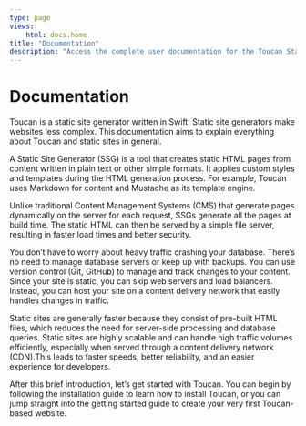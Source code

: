 ```yaml
---
type: page
views:
    html: docs.home
title: "Documentation"
description: "Access the complete user documentation for the Toucan Static Site Generator. Learn how to create and manage static websites efficiently."
---
```


# Documentation

Toucan is a static site generator written in Swift. Static site generators make websites less complex. This documentation aims to explain everything about Toucan and static sites in general.

A Static Site Generator (SSG) is a tool that creates static HTML pages from content written in plain text or other simple formats. It applies custom styles and templates during the HTML generation process. For example, Toucan uses Markdown for content and Mustache as its template engine.

Unlike traditional Content Management Systems (CMS) that generate pages dynamically on the server for each request, SSGs generate all the pages at build time. The static HTML can then be served by a simple file server, resulting in faster load times and better security.

You don’t have to worry about heavy traffic crashing your database. There’s no need to manage database servers or keep up with backups. You can use version control (Git, GitHub) to manage and track changes to your content. Since your site is static, you can skip web servers and load balancers. Instead, you can host your site on a content delivery network that easily handles changes in traffic.

Static sites are generally faster because they consist of pre-built HTML files, which reduces the need for server-side processing and database queries. Static sites are highly scalable and can handle high traffic volumes efficiently, especially when served through a content delivery network (CDN).This leads to faster speeds, better reliability, and an easier experience for developers.

After this brief introduction, let’s get started with Toucan. You can begin by following the installation guide to learn how to install Toucan, or you can jump straight into the getting started guide to create your very first Toucan-based website.